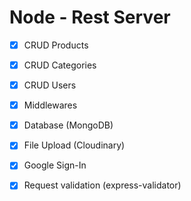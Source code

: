 # Node - Rest Server


- [x] CRUD Products
- [x] CRUD Categories
- [x] CRUD Users
- [x] Middlewares
- [x] Database (MongoDB)
- [x] File Upload (Cloudinary)
- [x] Google Sign-In
- [x] Request validation (express-validator)


#